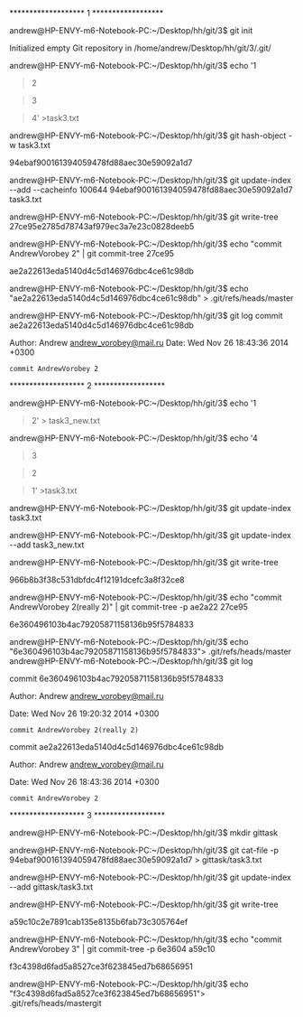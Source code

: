 ******************* 1 ******************

andrew@HP-ENVY-m6-Notebook-PC:~/Desktop/hh/git/3$ git init

Initialized empty Git repository in /home/andrew/Desktop/hh/git/3/.git/

andrew@HP-ENVY-m6-Notebook-PC:~/Desktop/hh/git/3$ echo '1

> 2

> 3

> 4' >task3.txt

andrew@HP-ENVY-m6-Notebook-PC:~/Desktop/hh/git/3$ git hash-object -w task3.txt

94ebaf900161394059478fd88aec30e59092a1d7

andrew@HP-ENVY-m6-Notebook-PC:~/Desktop/hh/git/3$ git update-index --add --cacheinfo 100644 94ebaf900161394059478fd88aec30e59092a1d7 task3.txt

andrew@HP-ENVY-m6-Notebook-PC:~/Desktop/hh/git/3$ git write-tree
27ce95e2785d78743af979ec3a7e23c0828deeb5

andrew@HP-ENVY-m6-Notebook-PC:~/Desktop/hh/git/3$ echo "commit 
AndrewVorobey 2" | git commit-tree 27ce95

ae2a22613eda5140d4c5d146976dbc4ce61c98db

andrew@HP-ENVY-m6-Notebook-PC:~/Desktop/hh/git/3$  echo "ae2a22613eda5140d4c5d146976dbc4ce61c98db" > .git/refs/heads/master

andrew@HP-ENVY-m6-Notebook-PC:~/Desktop/hh/git/3$ git log
commit ae2a22613eda5140d4c5d146976dbc4ce61c98db

Author: Andrew <andrew_vorobey@mail.ru>
Date:   Wed Nov 26 18:43:36 2014 +0300

    commit AndrewVorobey 2


******************* 2 ******************

andrew@HP-ENVY-m6-Notebook-PC:~/Desktop/hh/git/3$ echo '1

> 2' > task3_new.txt

andrew@HP-ENVY-m6-Notebook-PC:~/Desktop/hh/git/3$ echo '4

> 3

> 2

> 1' >task3.txt

andrew@HP-ENVY-m6-Notebook-PC:~/Desktop/hh/git/3$ git update-index task3.txt

andrew@HP-ENVY-m6-Notebook-PC:~/Desktop/hh/git/3$ git update-index --add  task3_new.txt

andrew@HP-ENVY-m6-Notebook-PC:~/Desktop/hh/git/3$ git write-tree

966b8b3f38c531dbfdc4f12191dcefc3a8f32ce8

andrew@HP-ENVY-m6-Notebook-PC:~/Desktop/hh/git/3$ echo "commit AndrewVorobey 2(really 2)" | git commit-tree -p ae2a22 27ce95 

6e360496103b4ac79205871158136b95f5784833

andrew@HP-ENVY-m6-Notebook-PC:~/Desktop/hh/git/3$ echo "6e360496103b4ac79205871158136b95f5784833"> .git/refs/heads/master
andrew@HP-ENVY-m6-Notebook-PC:~/Desktop/hh/git/3$ git log

commit 6e360496103b4ac79205871158136b95f5784833

Author: Andrew <andrew_vorobey@mail.ru>

Date:   Wed Nov 26 19:20:32 2014 +0300

    commit AndrewVorobey 2(really 2)

commit ae2a22613eda5140d4c5d146976dbc4ce61c98db

Author: Andrew <andrew_vorobey@mail.ru>

Date:   Wed Nov 26 18:43:36 2014 +0300

    commit AndrewVorobey 2



******************* 3 ******************

andrew@HP-ENVY-m6-Notebook-PC:~/Desktop/hh/git/3$ mkdir gittask

andrew@HP-ENVY-m6-Notebook-PC:~/Desktop/hh/git/3$ git cat-file -p 
94ebaf900161394059478fd88aec30e59092a1d7 > gittask/task3.txt

andrew@HP-ENVY-m6-Notebook-PC:~/Desktop/hh/git/3$ git update-index --add  gittask/task3.txt

andrew@HP-ENVY-m6-Notebook-PC:~/Desktop/hh/git/3$ git write-tree

a59c10c2e7891cab135e8135b6fab73c305764ef

andrew@HP-ENVY-m6-Notebook-PC:~/Desktop/hh/git/3$ echo "commit AndrewVorobey 3" | git commit-tree -p 6e3604 a59c10

f3c4398d6fad5a8527ce3f623845ed7b68656951

andrew@HP-ENVY-m6-Notebook-PC:~/Desktop/hh/git/3$ echo "f3c4398d6fad5a8527ce3f623845ed7b68656951"> .git/refs/heads/mastergit 


